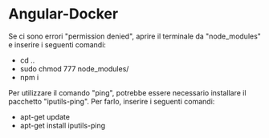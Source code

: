 # Angular-Docker
Se ci sono errori "permission denied", aprire il terminale da "node_modules" e inserire i seguenti comandi:
- cd ..
- sudo chmod 777 node_modules/
- npm i

Per utilizzare il comando "ping", potrebbe essere necessario installare il pacchetto "iputils-ping". Per farlo, inserire i seguenti comandi:
- apt-get update
- apt-get install iputils-ping
